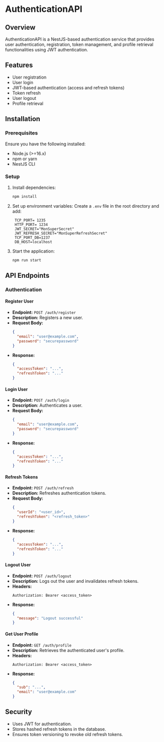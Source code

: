 # AuthenticationAPI

## Overview
AuthenticationAPI is a NestJS-based authentication service that provides user authentication, registration, token management, and profile retrieval functionalities using JWT authentication.

## Features
- User registration
- User login
- JWT-based authentication (access and refresh tokens)
- Token refresh
- User logout
- Profile retrieval

## Installation

### Prerequisites
Ensure you have the following installed:
- Node.js (>=16.x)
- npm or yarn
- NestJS CLI

### Setup
1. Install dependencies:
   ```sh
   npm install
   ```
3. Set up environment variables:
   Create a `.env` file in the root directory and add:
   ```env
    TCP_PORT= 1235
    HTTP_PORT= 1234
    JWT_SECRET="MonSuperSecret"
    JWT_REFRESH_SECRET="MonSuperRefreshSecret"
    TCP_PORT_DB=1237
    DB_HOST=localhost
   ```
4. Start the application:
   ```sh
   npm run start
   ```

## API Endpoints

### Authentication

#### Register User
- **Endpoint:** `POST /auth/register`
- **Description:** Registers a new user.
- **Request Body:**
  ```json
  {
    "email": "user@example.com",
    "password": "securepassword"
  }
  ```
- **Response:**
  ```json
  {
    "accessToken": "...",
    "refreshToken": "..."
  }
  ```

#### Login User
- **Endpoint:** `POST /auth/login`
- **Description:** Authenticates a user.
- **Request Body:**
  ```json
  {
    "email": "user@example.com",
    "password": "securepassword"
  }
  ```
- **Response:**
  ```json
  {
    "accessToken": "...",
    "refreshToken": "..."
  }
  ```

#### Refresh Tokens
- **Endpoint:** `POST /auth/refresh`
- **Description:** Refreshes authentication tokens.
- **Request Body:**
  ```json
  {
    "userId": "<user_id>",
    "refreshToken": "<refresh_token>"
  }
  ```
- **Response:**
  ```json
  {
    "accessToken": "...",
    "refreshToken": "..."
  }
  ```

#### Logout User
- **Endpoint:** `POST /auth/logout`
- **Description:** Logs out the user and invalidates refresh tokens.
- **Headers:**
  ```
  Authorization: Bearer <access_token>
  ```
- **Response:**
  ```json
  {
    "message": "Logout successful"
  }
  ```

#### Get User Profile
- **Endpoint:** `GET /auth/profile`
- **Description:** Retrieves the authenticated user's profile.
- **Headers:**
  ```
  Authorization: Bearer <access_token>
  ```
- **Response:**
  ```json
  {
    "sub": "...",
    "email": "user@example.com"
  }
  ```

## Security
- Uses JWT for authentication.
- Stores hashed refresh tokens in the database.
- Ensures token versioning to revoke old refresh tokens.

